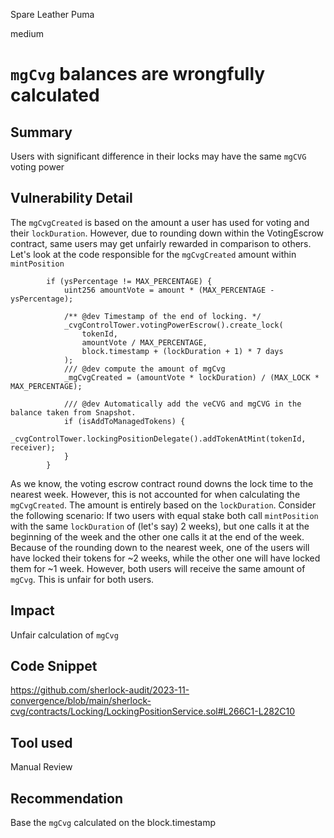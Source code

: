Spare Leather Puma

medium

# `mgCvg` balances are wrongfully calculated

## Summary
Users with significant difference in their locks may have the same `mgCVG` voting power 

## Vulnerability Detail
The `mgCvgCreated` is based on the amount a user has used for voting and their `lockDuration`. However, due to rounding down within the VotingEscrow contract, same users may get unfairly rewarded in comparison to others. 
Let's look at the code responsible for the `mgCvgCreated` amount within `mintPosition`
```solidity
        if (ysPercentage != MAX_PERCENTAGE) {
            uint256 amountVote = amount * (MAX_PERCENTAGE - ysPercentage);

            /** @dev Timestamp of the end of locking. */
            _cvgControlTower.votingPowerEscrow().create_lock(
                tokenId,
                amountVote / MAX_PERCENTAGE,
                block.timestamp + (lockDuration + 1) * 7 days
            );
            /// @dev compute the amount of mgCvg
            _mgCvgCreated = (amountVote * lockDuration) / (MAX_LOCK * MAX_PERCENTAGE);

            /// @dev Automatically add the veCVG and mgCVG in the balance taken from Snapshot.
            if (isAddToManagedTokens) {
                _cvgControlTower.lockingPositionDelegate().addTokenAtMint(tokenId, receiver);
            }
        }
```
As we know, the voting escrow contract round downs the lock time to the nearest week. However, this is not accounted for when calculating the `mgCvgCreated`. The amount is entirely based on the `lockDuration`. 
Consider the following scenario: 
If two users with equal stake both call `mintPosition` with the same `lockDuration` of (let's say) 2 weeks), but one calls it at the beginning of the week and the other one calls it at the end of the week. Because of the rounding down to the nearest week, one of the users will have locked their tokens for ~2 weeks, while the other one will have locked them for ~1 week. However, both users will receive the same amount of `mgCvg`. This is unfair for both users.

## Impact
Unfair calculation of `mgCvg`

## Code Snippet
https://github.com/sherlock-audit/2023-11-convergence/blob/main/sherlock-cvg/contracts/Locking/LockingPositionService.sol#L266C1-L282C10

## Tool used

Manual Review

## Recommendation
Base the `mgCvg` calculated on the block.timestamp
